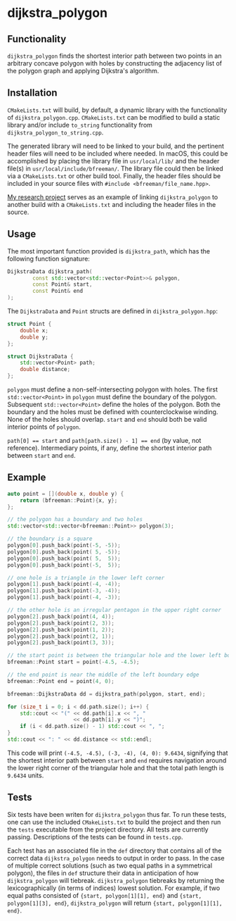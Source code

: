 # dijkstra_polygon
## Functionality
`dijkstra_polygon` finds the shortest interior path between two points in an arbitrary concave polygon with holes by constructing the adjacency list of the polygon graph and applying Dijkstra's algorithm.

## Installation
`CMakeLists.txt` will build, by default, a dynamic library with the functionality of `dijkstra_polygon.cpp`. `CMakeLists.txt` can be modified to build a static library and/or include `to_string` functionality from `dijkstra_polygon_to_string.cpp`.

The generated library will need to be linked to your build, and the pertinent header files will need to be included where needed. In macOS, this could be accomplished by placing the library file in `usr/local/lib/` and the header file(s) in `usr/local/include/bfreeman/`. The library file could then be linked via a `CMakeLists.txt` or other build tool. Finally, the header files should be included in your source files with `#include <bfreeman/file_name.hpp>`.

[My research project](https://github.com/brunofreeman/dpopd) serves as an example of linking `dijkstra_polygon` to another build with a `CMakeLists.txt` and including the header files in the source.

## Usage
The most important function provided is `dijkstra_path`, which has the following function signature:
```cpp
DijkstraData dijkstra_path(
        const std::vector<std::vector<Point>>& polygon,
        const Point& start,
        const Point& end
);
```
The `DijkstraData` and `Point` structs are defined in `dijkstra_polygon.hpp`:
```cpp
struct Point {
    double x;
    double y;
};

struct DijkstraData {
    std::vector<Point> path;
    double distance;
};
```
`polygon` must define a non-self-intersecting polygon with holes. The first `std::vector<Point>` in `polygon` must define the boundary of the polygon. Subsequent `std::vector<Point>` define the holes of the polygon. Both the boundary and the holes must be defined with counterclockwise winding. None of the holes should overlap. `start` and `end` should both be valid interior points of `polygon`.

`path[0] == start` and `path[path.size() - 1] == end` (by value, not reference). Intermediary points, if any, define the shortest interior path between `start` and `end`.

## Example
```cpp
auto point = [](double x, double y) {
    return (bfreeman::Point){x, y};
};

// the polygon has a boundary and two holes
std::vector<std::vector<bfreeman::Point>> polygon(3);

// the boundary is a square
polygon[0].push_back(point(-5, -5));
polygon[0].push_back(point( 5, -5));
polygon[0].push_back(point( 5,  5));
polygon[0].push_back(point(-5,  5));

// one hole is a triangle in the lower left corner
polygon[1].push_back(point(-4, -4));
polygon[1].push_back(point(-3, -4));
polygon[1].push_back(point(-4, -3));

// the other hole is an irregular pentagon in the upper right corner
polygon[2].push_back(point(4, 4));
polygon[2].push_back(point(2, 3));
polygon[2].push_back(point(1, 2));
polygon[2].push_back(point(2, 1));
polygon[2].push_back(point(3, 3));

// the start point is between the triangular hole and the lower left boundary corner
bfreeman::Point start = point(-4.5, -4.5);

// the end point is near the middle of the left boundary edge
bfreeman::Point end = point(4, 0);

bfreeman::DijkstraData dd = dijkstra_path(polygon, start, end);

for (size_t i = 0; i < dd.path.size(); i++) {
    std::cout << "(" << dd.path[i].x << ", "
                     << dd.path[i].y << ")";
    if (i < dd.path.size() - 1) std::cout << ", ";
}
std::cout << ": " << dd.distance << std::endl;
```

This code will print `(-4.5, -4.5), (-3, -4), (4, 0): 9.6434`, signifying that the shortest interior path between `start` and `end` requires navigation around the lower right corner of the triangular hole and that the total path length is `9.6434` units.

## Tests
Six tests have been writen for `dijkstra_polygon` thus far. To run these tests, one can use the included `CMakeLists.txt` to build the project and then run the `tests` executable from the project directory. All tests are currently passing. Descriptions of the tests can be found in `tests.cpp`.

Each test has an associated file in the `def` directory that contains all of the correct data `dijkstra_polygon` needs to output in order to pass. In the case of multiple correct solutions (such as two equal paths in a symmetrical polygon), the files in `def` structure their data in anticipation of how `dijkstra_polygon` will tiebreak. `dijkstra_polygon` tiebreaks by returning the lexicographically (in terms of indices) lowest solution. For example, if two equal paths consisted of `{start, polygon[1][1], end}` and `{start, polygon[1][3], end}`, `dijkstra_polygon` will return `{start, polygon[1][1], end}`.
